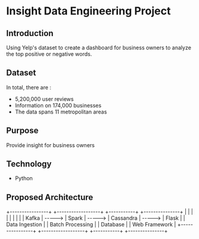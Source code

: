# Insight Data Engineering Project

## Introduction
Using Yelp's dataset to create a dashboard for business owners to analyze the top positive or negative words.

## Dataset
In total, there are :

* 5,200,000 user reviews
* Information on 174,000 businesses
* The data spans 11 metropolitan areas

## Purpose
Provide insight for business owners

## Technology
* Python


## Proposed Architecture

 +----------------+        +------------------+        +-----------+        +---------------+
 |                |        |                  |        |           |        |               |
 | Kafka          | -----> | Spark            | -----> | Cassandra | -----> | Flask         |
 | Data Ingestion |        | Batch Processing |        | Database  |        | Web Framework |
 +----------------+        +------------------+        +-----------+        +---------------+
